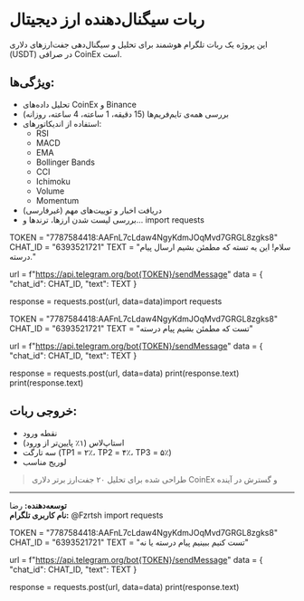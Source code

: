 # ربات سیگنال‌دهنده ارز دیجیتال

این پروژه یک ربات تلگرام هوشمند برای تحلیل و سیگنال‌دهی جفت‌ارزهای دلاری (USDT) در صرافی CoinEx است.

## ویژگی‌ها:
- تحلیل داده‌های CoinEx و Binance
- بررسی همه‌ی تایم‌فریم‌ها (15 دقیقه، 1 ساعته، 4 ساعته، روزانه)
- استفاده از اندیکاتورهای:
  - RSI
  - MACD
  - EMA
  - Bollinger Bands
  - CCI
  - Ichimoku
  - Volume
  - Momentum
- دریافت اخبار و توییت‌های مهم (غیرفارسی)
- بررسی لیست شدن ارزها، ترندها و...
import requests

TOKEN = "7787584418:AAFnL7cLdaw4NgyKdmJOqMvd7GRGL8zgks8"
CHAT_ID = "6393521721"
TEXT = "سلام! این یه تسته که مطمئن بشیم ارسال پیام درسته."

url = f"https://api.telegram.org/bot{TOKEN}/sendMessage"
data = {
    "chat_id": CHAT_ID,
    "text": TEXT
}

response = requests.post(url, data=data)import requests

TOKEN = "7787584418:AAFnL7cLdaw4NgyKdmJOqMvd7GRGL8zgks8"
CHAT_ID = "6393521721"
TEXT = "تست که مطمئن بشیم پیام درسته"

url = f"https://api.telegram.org/bot{TOKEN}/sendMessage"
data = {
    "chat_id": CHAT_ID,
    "text": TEXT
}

response = requests.post(url, data=data)
print(response.text)
print(response.text)
## خروجی ربات:
- نقطه ورود
- استاپ‌لاس (۱٪ پایین‌تر از ورود)
- سه تارگت (TP1 = ۲٪، TP2 = ۴٪، TP3 = ۵٪)
- لوریج مناسب

> طراحی شده برای تحلیل ۲۰ جفت‌ارز برتر دلاری CoinEx و گسترش در آینده

---

**توسعه‌دهنده:** رضا  
**نام کاربری تلگرام:** @Fzrtsh
import requests

TOKEN = "7787584418:AAFnL7cLdaw4NgyKdmJOqMvd7GRGL8zgks8"
CHAT_ID = "6393521721"
TEXT = "تست کنیم ببینیم پیام درسته یا نه"

url = f"https://api.telegram.org/bot{TOKEN}/sendMessage"
data = {
    "chat_id": CHAT_ID,
    "text": TEXT
}

response = requests.post(url, data=data)
print(response.text)
